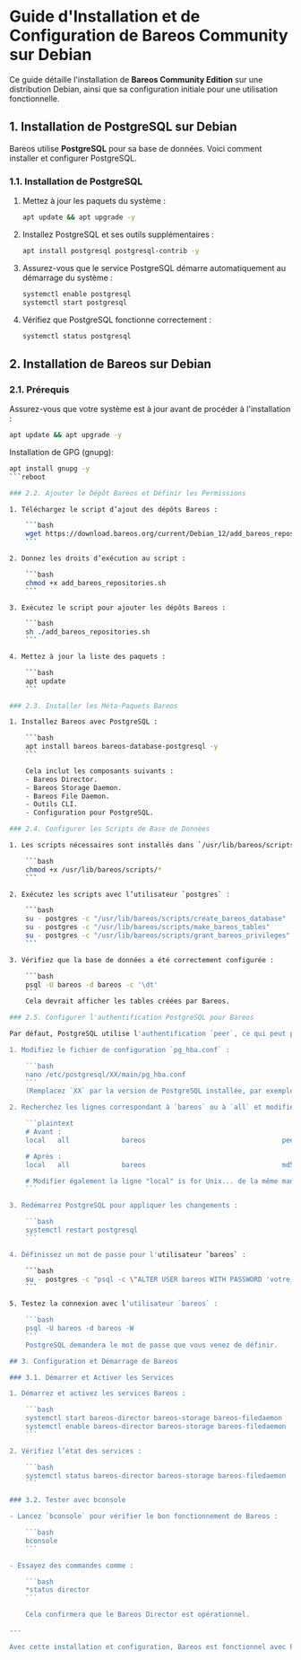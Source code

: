 # Guide d'Installation et de Configuration de Bareos Community sur Debian

Ce guide détaille l'installation de **Bareos Community Edition** sur une distribution Debian, ainsi que sa configuration initiale pour une utilisation fonctionnelle.

## 1. Installation de PostgreSQL sur Debian

Bareos utilise **PostgreSQL** pour sa base de données. Voici comment installer et configurer PostgreSQL.

### 1.1. Installation de PostgreSQL

1. Mettez à jour les paquets du système :

    ```bash
    apt update && apt upgrade -y
    ```

2. Installez PostgreSQL et ses outils supplémentaires :

    ```bash
    apt install postgresql postgresql-contrib -y
    ```

3. Assurez-vous que le service PostgreSQL démarre automatiquement au démarrage du système :

    ```bash
    systemctl enable postgresql
    systemctl start postgresql
    ```

4. Vérifiez que PostgreSQL fonctionne correctement :

    ```bash
    systemctl status postgresql
    ```

## 2. Installation de Bareos sur Debian

### 2.1. Prérequis

Assurez-vous que votre système est à jour avant de procéder à l'installation :

```bash
apt update && apt upgrade -y
```

Installation de GPG (gnupg):

```bash
apt install gnupg -y
```reboot

### 2.2. Ajouter le Dépôt Bareos et Définir les Permissions

1. Téléchargez le script d’ajout des dépôts Bareos :

    ```bash
    wget https://download.bareos.org/current/Debian_12/add_bareos_repositories.sh
    ```

2. Donnez les droits d’exécution au script :

    ```bash
    chmod +x add_bareos_repositories.sh
    ```

3. Exécutez le script pour ajouter les dépôts Bareos :

    ```bash
    sh ./add_bareos_repositories.sh
    ```

4. Mettez à jour la liste des paquets :

    ```bash
    apt update
    ```

### 2.3. Installer les Méta-Paquets Bareos

1. Installez Bareos avec PostgreSQL :

    ```bash
    apt install bareos bareos-database-postgresql -y
    ```

    Cela inclut les composants suivants :
    - Bareos Director.
    - Bareos Storage Daemon.
    - Bareos File Daemon.
    - Outils CLI.
    - Configuration pour PostgreSQL.

### 2.4. Configurer les Scripts de Base de Données

1. Les scripts nécessaires sont installés dans `/usr/lib/bareos/scripts/`. Donnez-leur les permissions nécessaires :

    ```bash
    chmod +x /usr/lib/bareos/scripts/*
    ```

2. Exécutez les scripts avec l’utilisateur `postgres` :

    ```bash
    su - postgres -c "/usr/lib/bareos/scripts/create_bareos_database"
    su - postgres -c "/usr/lib/bareos/scripts/make_bareos_tables"
    su - postgres -c "/usr/lib/bareos/scripts/grant_bareos_privileges"
    ```

3. Vérifiez que la base de données a été correctement configurée :

    ```bash
    psql -U bareos -d bareos -c '\dt'
    ```
    Cela devrait afficher les tables créées par Bareos.

### 2.5. Configurer l'authentification PostgreSQL pour Bareos

Par défaut, PostgreSQL utilise l'authentification `peer`, ce qui peut provoquer une erreur pour l'utilisateur `bareos`. Voici comment configurer l'authentification `md5` (mot de passe) :

1. Modifiez le fichier de configuration `pg_hba.conf` :

    ```bash
    nano /etc/postgresql/XX/main/pg_hba.conf
    ```
    (Remplacez `XX` par la version de PostgreSQL installée, par exemple `15`.)

2. Recherchez les lignes correspondant à `bareos` ou à `all` et modifiez-les comme suit :

    ```plaintext
    # Avant :
    local   all             bareos                                  peer

    # Après :
    local   all             bareos                                  md5

    # Modifier également la ligne "local" is for Unix... de la même manière
    ```

3. Redémarrez PostgreSQL pour appliquer les changements :

    ```bash
    systemctl restart postgresql
    ```

4. Définissez un mot de passe pour l'utilisateur `bareos` :

    ```bash
    su - postgres -c "psql -c \"ALTER USER bareos WITH PASSWORD 'votre_mot_de_passe';\""
    ```

5. Testez la connexion avec l'utilisateur `bareos` :

    ```bash
    psql -U bareos -d bareos -W
    ```
    PostgreSQL demandera le mot de passe que vous venez de définir.

## 3. Configuration et Démarrage de Bareos

### 3.1. Démarrer et Activer les Services

1. Démarrez et activez les services Bareos :

    ```bash
    systemctl start bareos-director bareos-storage bareos-filedaemon
    systemctl enable bareos-director bareos-storage bareos-filedaemon
    ```

2. Vérifiez l’état des services :

    ```bash
    systemctl status bareos-director bareos-storage bareos-filedaemon
    ```

### 3.2. Tester avec bconsole

- Lancez `bconsole` pour vérifier le bon fonctionnement de Bareos :

    ```bash
    bconsole
    ```

- Essayez des commandes comme :

    ```bash
    *status director
    ```

    Cela confirmera que le Bareos Director est opérationnel.

---

Avec cette installation et configuration, Bareos est fonctionnel avec PostgreSQL. Vous pouvez passer à l’étape suivante pour configurer l’interface WebUI ou les sauvegardes personnalisées.
